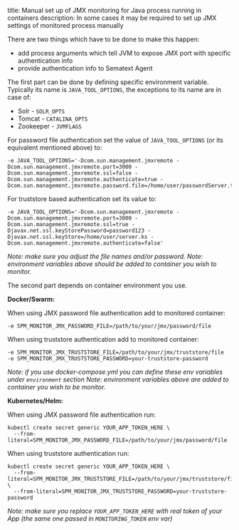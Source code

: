 title: Manual set up of JMX monitoring for Java process running in containers
description: In some cases it may be required to set up JMX settings of monitored process manually

There are two things which have to be done to make this happen:
- add process arguments which tell JVM to expose JMX port with specific authentication info
- provide authentication info to Sematext Agent

The first part can be done by defining specific environment variable. Typically its name is `JAVA_TOOL_OPTIONS`, the exceptions to its name are in case of:
- Solr - `SOLR_OPTS`
- Tomcat - `CATALINA_OPTS`
- Zookeeper - `JVMFLAGS`

For password file authentication set the value of `JAVA_TOOL_OPTIONS` (or its equivalent mentioned above) to:

```
-e JAVA_TOOL_OPTIONS='-Dcom.sun.management.jmxremote -Dcom.sun.management.jmxremote.port=3000 -Dcom.sun.management.jmxremote.ssl=false -Dcom.sun.management.jmxremote.authenticate=true -Dcom.sun.management.jmxremote.password.file=/home/user/passwordServer.txt'
```

For truststore based authentication set its value to:

```
-e JAVA_TOOL_OPTIONS='-Dcom.sun.management.jmxremote -Dcom.sun.management.jmxremote.port=3000 -Dcom.sun.management.jmxremote.ssl=true -Djavax.net.ssl.keyStorePassword=password123 -Djavax.net.ssl.keyStore=/home/user/server.ks -Dcom.sun.management.jmxremote.authenticate=false'
```

*Note: make sure you adjust the file names and/or password.*
*Note: environment variables above should be added to container you wish to monitor.*


The second part depends on container environment you use.

**Docker/Swarm:**

When using JMX password file authentication add to monitored container:

```
-e SPM_MONITOR_JMX_PASSWORD_FILE=/path/to/your/jmx/password/file
```

When using truststore authentication add to monitored container:

```
-e SPM_MONITOR_JMX_TRUSTSTORE_FILE=/path/to/your/jmx/truststore/file
-e SPM_MONITOR_JMX_TRUSTSTORE_PASSWORD=your-truststore-password
```

*Note: if you use docker-compose.yml you can define these env variables under `environment` section*
*Note: environment variables above are added to container you wish to be monitor.*

**Kubernetes/Helm:**

When using JMX password file authentication run:

```
kubectl create secret generic YOUR_APP_TOKEN_HERE \
  --from-literal=SPM_MONITOR_JMX_PASSWORD_FILE=/path/to/your/jmx/password/file
```

When using truststore authentication run:

```
kubectl create secret generic YOUR_APP_TOKEN_HERE \
  --from-literal=SPM_MONITOR_JMX_TRUSTSTORE_FILE=/path/to/your/jmx/truststore/file \
  --from-literal=SPM_MONITOR_JMX_TRUSTSTORE_PASSWORD=your-truststore-password
```

*Note: make sure you replace `YOUR_APP_TOKEN_HERE` with real token of your App (the same one passed in `MONITORING_TOKEN` env var)*

